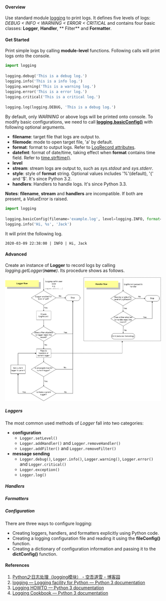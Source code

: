 #### Overview

Use standard module [logging](https://docs.python.org/zh-cn/3.7/library/logging.html) to print logs. It defines five
levels of logs: *DEBUG < INFO < WARNING < ERROR < CRITICAL* and contains four basic classes: **Logger**, **Handler**, **
Filter** and **Formatter**.

#### Get Started

Print simple logs by calling **module-level** functions. Following calls will print logs onto the console.

```python
import logging

logging.debug('This is a debug log.')
logging.info('This is a info log.')
logging.warning('This is a warning log.')
logging.error('This is a error log.')
logging.critical('This is a critical log.')

logging.log(logging.DEBUG, 'This is a debug log.')
```

By default, only *WARNING* or above logs will be printed onto console. To modify basic configurations, we need to
call [**logging.basicConfig()**](https://docs.python.org/3/library/logging.html#logging.basicConfig) with following
optional arguments.

- **filename**: target file that logs are output to.
- **filemode**: mode to open target file, 'a' by default.
- **format**: format to output logs. Refer
  to [LogRecord attributes](https://docs.python.org/3/library/logging.html#logrecord-attributes).
- **datefmt**: format of date/time, taking effect when **format** contains time field. Refer
  to [time.strftime()](https://docs.python.org/3/library/time.html#time.strftime).
- **level**
- **stream**: stream logs are output to, such as *sys.stdout* and *sys.stderr*.
- **style**: style of **format** string. Optional values includes '%'(default), '{' and '$'. It's since Python 3.2.
- **handlers**: Handlers to handle logs. It's since Python 3.3.

**Notes**: **filename**, **stream** and **handlers** are incompatible. If both are present, a *ValueError* is raised.

```python
import logging

logging.basicConfig(filename='example.log', level=logging.INFO, format='%(asctime)s | %(levelname)s | %		(message)s', datefmt='%Y-%m-%d %I:%M:%S')
logging.info('Hi, %s', 'Jack')
```

It will print the following log.

```log
2020-03-09 22:38:00 | INFO | Hi, Jack
```

#### Advanced

Create an instance of **Logger** to record logs by calling *logging.getLogger(__name__)*. Its procedure shows as
follows.

![Logging Flow](../img/logging-flow.png)

##### Loggers

The most common used methods of *Logger* fall into two categories:

- **configuration**
    - `Logger.setLevel()`
    - `Logger.addHandler()` and `Logger.removeHandler()`
    - `Logger.addFilter()` and `Logger.removeFilter()`
- **message sending**
    - `Logger.debug()`, `Logger.info()`, `Logger.warning()`, `Logger.error()` and `Logger.critical()`
    - `Logger.exception()`
    - `Logger.log()`

##### Handlers

##### Formatters

##### Configuration

There are three ways to configure logging:

- Creating loggers, handlers, and formatters explicitly using Python code.
- Creating a logging configuration file and reading it using the **fileConfig()** function.
- Creating a dictionary of configuration information and passing it to the **dictConfig()** function.

#### References

1. [Python之日志处理（logging模块） - 空吾道雪 - 博客园](https://www.cnblogs.com/xuzijie/p/9679707.html)
2. [logging — Logging facility for Python — Python 3 documentation](https://docs.python.org/3/library/logging.html)
3. [Logging HOWTO — Python 3 documentation](https://docs.python.org/3/howto/logging.html)
4. [Logging Cookbook — Python 3 documentation](https://docs.python.org/3/howto/logging-cookbook.html)